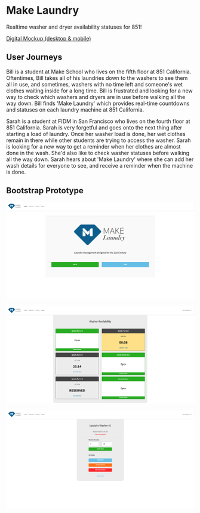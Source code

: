 # Make Laundry

Realtime washer and dryer availability statuses for 851!

[Digital Mockup (desktop & mobile)](https://docs.google.com/drawings/d/1DGoMK0rKoz8HOaRr6QYJfN4fNq3SgqSWrpJ6RZlcxDQ/edit?usp=sharing)

## User Journeys
Bill is a student at Make School who lives on the fifth floor at 851 California. Oftentimes, Bill takes all of his laundries down to the washers to see them all in use, and sometimes, washers with no time left and someone's wet clothes waiting inside for a long time. Bill is frustrated and looking for a new way to check which washers and dryers are in use before walking all the way down. Bill finds 'Make Laundry' which provides real-time countdowns and statuses on each laundry machine at 851 California.

Sarah is a student at FIDM in San Francisco who lives on the fourth floor at 851 California. Sarah is very forgetful and goes onto the next thing after starting a load of laundry. Once her washer load is done, her wet clothes remain in there while other students are trying to access the washer. Sarah is looking for a new way to get a reminder when her clothes are almost done in the wash. She'd also like to check washer statuses before walking all the way down. Sarah hears about 'Make Laundry' where she can add her wash details for everyone to see, and receive a reminder when the machine is done.

## Bootstrap Prototype
![Index](https://raw.githubusercontent.com/ikejs/SPD-1.2-UI-UX-Assignment/master/sprint2/images/prototype/sprint2home.png)

![Machine Statuses](https://raw.githubusercontent.com/ikejs/SPD-1.2-UI-UX-Assignment/master/sprint2/images/prototype/sprint2statuses.png)

![Machine Detail](https://raw.githubusercontent.com/ikejs/SPD-1.2-UI-UX-Assignment/master/sprint2/images/prototype/sprint2machine.png)
